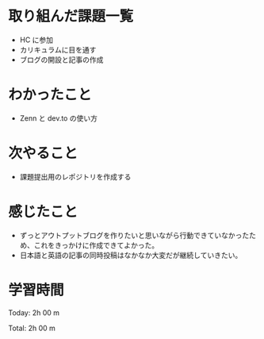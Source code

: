 # 取り組んだ課題一覧

- HC に参加
- カリキュラムに目を通す
- ブログの開設と記事の作成

# わかったこと

- Zenn と dev.to の使い方

# 次やること

- 課題提出用のレポジトリを作成する

# 感じたこと

- ずっとアウトプットブログを作りたいと思いながら行動できていなかったため、これをきっかけに作成できてよかった。
- 日本語と英語の記事の同時投稿はなかなか大変だが継続していきたい。

# 学習時間

Today: 2h 00 m

Total: 2h 00 m
